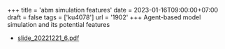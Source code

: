 +++
title = 'abm simulation features'
date = 2023-01-16T09:00:00+07:00
draft = false
tags = ['ku4078']
url = '1902'
+++
Agent-based model simulation and its potential features
<!--more-->

+ [slide_20221221_6.pdf](https://zenodo.org/doi/10.5281/zenodo.7445237)
